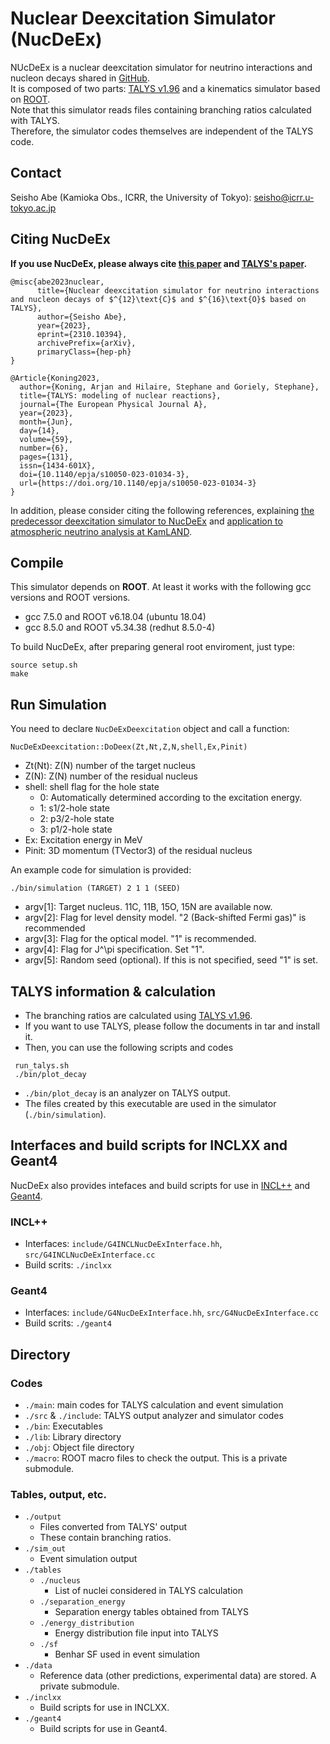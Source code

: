 # Nuclear Deexcitation Simulator (NucDeEx)
NUcDeEx is a nuclear deexcitation simulator for neutrino interactions and nucleon decays shared in [GitHub](https://github.com/SeishoAbe/NucDeEx).  
It is composed of two parts: [TALYS v1.96](https://tendl.web.psi.ch/tendl_2019/talys.html) and a kinematics simulator based on [ROOT](https://root.cern/).  
Note that this simulator reads files containing branching ratios calculated with TALYS.  
Therefore, the simulator codes themselves are independent of the TALYS code.

## Contact 
Seisho Abe (Kamioka Obs., ICRR, the University of Tokyo): seisho@icrr.u-tokyo.ac.jp

## Citing NucDeEx
**If you use NucDeEx, please always cite [this paper](https://arxiv.org/abs/2310.10394) and [TALYS's paper](https://doi.org/10.1140/epja/s10050-023-01034-3).**
```
@misc{abe2023nuclear,
      title={Nuclear deexcitation simulator for neutrino interactions and nucleon decays of $^{12}\text{C}$ and $^{16}\text{O}$ based on TALYS}, 
      author={Seisho Abe},
      year={2023},
      eprint={2310.10394},
      archivePrefix={arXiv},
      primaryClass={hep-ph}
}
```
```
@Article{Koning2023,
  author={Koning, Arjan and Hilaire, Stephane and Goriely, Stephane},
  title={TALYS: modeling of nuclear reactions},
  journal={The European Physical Journal A},
  year={2023},
  month={Jun},
  day={14},
  volume={59},
  number={6},
  pages={131},
  issn={1434-601X},
  doi={10.1140/epja/s10050-023-01034-3},
  url={https://doi.org/10.1140/epja/s10050-023-01034-3}
}
```
In addition, please consider citing the following references, explaining [the predecessor deexcitation simulator to NucDeEx](https://dx.doi.org/10.1088/1742-6596/2156/1/012189) 
and [application to atmospheric neutrino analysis at KamLAND](https://link.aps.org/doi/10.1103/PhysRevD.107.072006).

## Compile

This simulator depends on **ROOT**.
At least it works with the following gcc versions and ROOT versions.
- gcc 7.5.0 and ROOT v6.18.04 (ubuntu 18.04)
- gcc 8.5.0 and ROOT v5.34.38 (redhut 8.5.0-4)

To build NucDeEx, after preparing general root enviroment, just type:
```
source setup.sh
make
```

## Run Simulation
You need to declare `NucDeExDeexcitation` object and call a function:
```
NucDeExDeexcitation::DoDeex(Zt,Nt,Z,N,shell,Ex,Pinit)
```
- Zt(Nt): Z(N) number of the target nucleus
- Z(N): Z(N) number of the residual nucleus
- shell: shell flag for the hole state
  - 0: Automatically determined according to the excitation energy.
  - 1: s1/2-hole state
  - 2: p3/2-hole state
  - 3: p1/2-hole state
- Ex: Excitation energy in MeV 
- Pinit: 3D momentum (TVector3) of the residual nucleus

An example code for simulation is provided:
```
./bin/simulation (TARGET) 2 1 1 (SEED)
```
- argv[1]: Target nucleus. 11C, 11B, 15O, 15N are available now.
- argv[2]: Flag for level density model. "2 (Back-shifted Fermi gas)" is recommended
- argv[3]: Flag for the optical model. "1" is recommended.
- argv[4]: Flag for J^\pi specification. Set "1".
- argv[5]: Random seed (optional). If this is not specified, seed "1" is set. <be>

## TALYS information & calculation
- The branching ratios are calculated using [TALYS v1.96](https://tendl.web.psi.ch/tendl_2019/talys.html).
- If you want to use TALYS, please follow the documents in tar and install it. 
- Then, you can use the following scripts and codes 
```
 run_talys.sh
 ./bin/plot_decay
```
- `./bin/plot_decay` is an analyzer on TALYS output.
- The files created by this executable are used in the simulator (`./bin/simulation`).

## Interfaces and build scripts for INCLXX and Geant4
NucDeEx also provides intefaces and build scripts for use in [INCL++](https://irfu.cea.fr/dphn/Spallation/incl.html) and [Geant4](https://geant4.web.cern.ch/).
### INCL++
- Interfaces: `include/G4INCLNucDeExInterface.hh`, `src/G4INCLNucDeExInterface.cc`
- Build scrits: `./inclxx`
### Geant4
- Interfaces: `include/G4NucDeExInterface.hh`, `src/G4NucDeExInterface.cc`
- Build scrits: `./geant4`

## Directory

### Codes
- `./main`: main codes for TALYS calculation and event simulation
- `./src` & `./include`: TALYS output analyzer and simulator codes
- `./bin`: Executables
- `./lib`: Library directory
- `./obj`: Object file directory
- `./macro`: ROOT macro files to check the output. This is a private submodule.

### Tables, output, etc.
- `./output`
	- Files converted from TALYS' output
	- These contain branching ratios.
- `./sim_out`
	- Event simulation output 
- `./tables`
  - `./nucleus`
    - List of nuclei considered in TALYS calculation
  - `./separation_energy`
	- Separation energy tables obtained from TALYS
  - `./energy_distribution`
	- Energy distribution file input into TALYS
  - `./sf`
	- Benhar SF used in event simulation
- `./data`
  - Reference data (other predictions, experimental data) are stored. A private submodule.
- `./inclxx`
  - Build scripts for use in INCLXX.
- `./geant4`
  - Build scripts for use in Geant4.
